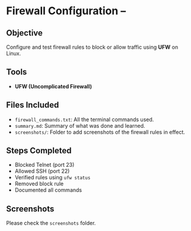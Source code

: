 #  Firewall Configuration – 

##  Objective
Configure and test firewall rules to block or allow traffic using **UFW** on Linux.

## Tools
- **UFW (Uncomplicated Firewall)**

##  Files Included
- `firewall_commands.txt`: All the terminal commands used.
- `summary.md`: Summary of what was done and learned.
- `screenshots/`: Folder to add screenshots of the firewall rules in effect.

##  Steps Completed
- Blocked Telnet (port 23)
- Allowed SSH (port 22)
- Verified rules using `ufw status`
- Removed block rule
- Documented all commands

##  Screenshots
Please check the `screenshots` folder.

